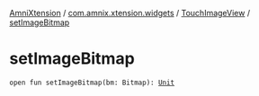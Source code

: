[AmniXtension](../../index.md) / [com.amnix.xtension.widgets](../index.md) / [TouchImageView](index.md) / [setImageBitmap](./set-image-bitmap.md)

# setImageBitmap

`open fun setImageBitmap(bm: Bitmap): `[`Unit`](https://kotlinlang.org/api/latest/jvm/stdlib/kotlin/-unit/index.html)